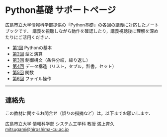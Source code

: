 # Python基礎 サポートページ

広島市立大学情報科学部提供の「Python基礎」の各回の講義に対応したノートブックです．
講義を視聴しながら動作を確認したり，講義視聴後に理解を深めたりにご活用ください．

- [第1回](https://github.com/mitsugami/python-basic/blob/main/practice01.ipynb) Pythonの基本
- [第2回](https://github.com/mitsugami/python-basic/blob/main/practice02.ipynb) 型と演算
- [第3回](https://github.com/mitsugami/python-basic/blob/main/practice03.ipynb) 制御構文（条件分岐，繰り返し）
- [第4回](https://github.com/mitsugami/python-basic/blob/main/practice04.ipynb) データ構造（リスト，タプル，辞書，セット）
- [第5回](https://github.com/mitsugami/python-basic/blob/main/practice05.ipynb) 関数
- [第6回](https://github.com/mitsugami/python-basic/blob/main/practice06.ipynb) ファイル操作

---
## 連絡先

この教材に関するお問合せ（誤りの指摘など）は，以下までお願いします．

広島市立大学 情報科学部 システム工学科
教授  満上育久
mitsugami@hiroshima-cu.ac.jp
